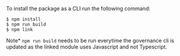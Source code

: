 To install the package as a CLI run the following command:

```
$ npm install
$ npm run build
$ npm link
```

Note* `npm run build` needs to be run everytime the governance cli is updated as the linked module uses Javascript and not Typescript. 